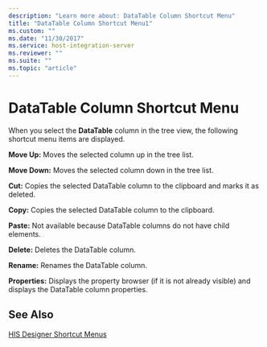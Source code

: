 ```yaml
---
description: "Learn more about: DataTable Column Shortcut Menu"
title: "DataTable Column Shortcut Menu1"
ms.custom: ""
ms.date: "11/30/2017"
ms.service: host-integration-server
ms.reviewer: ""
ms.suite: ""
ms.topic: "article"
---
```

# DataTable Column Shortcut Menu
When you select the **DataTable** column in the tree view, the following shortcut menu items are displayed.  
  
 **Move Up:** Moves the selected column up in the tree list.  
  
 **Move Down:** Moves the selected column down in the tree list.  
  
 **Cut:** Copies the selected DataTable column to the clipboard and marks it as deleted.  
  
 **Copy:** Copies the selected DataTable column to the clipboard.  
  
 **Paste:** Not available because DataTable columns do not have child elements.  
  
 **Delete:** Deletes the DataTable column.  
  
 **Rename:** Renames the DataTable column.  
  
 **Properties:** Displays the property browser (if it is not already visible) and displays the DataTable column properties.  
  
## See Also  
 [HIS Designer Shortcut Menus](../core/his-designer-shortcut-menus1.md)
